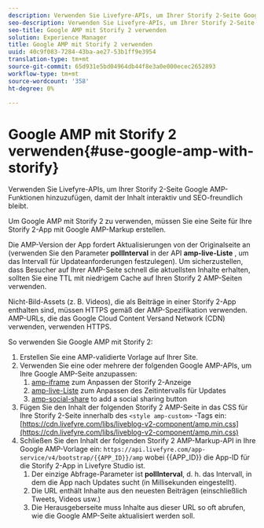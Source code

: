 ```yaml
---
description: Verwenden Sie Livefyre-APIs, um Ihrer Storify 2-Seite Google AMP-Funktionen hinzuzufügen, damit der Inhalt interaktiv und SEO-freundlich bleibt.
seo-description: Verwenden Sie Livefyre-APIs, um Ihrer Storify 2-Seite Google AMP-Funktionen hinzuzufügen, damit der Inhalt interaktiv und SEO-freundlich bleibt.
seo-title: Google AMP mit Storify 2 verwenden
solution: Experience Manager
title: Google AMP mit Storify 2 verwenden
uuid: 40c9f083-7284-43ba-ae27-53b1ff9e3954
translation-type: tm+mt
source-git-commit: 65d931e5bd04964db44f8e3a0e000ecec2652893
workflow-type: tm+mt
source-wordcount: '358'
ht-degree: 0%

---
```



# Google AMP mit Storify 2 verwenden{#use-google-amp-with-storify}

Verwenden Sie Livefyre-APIs, um Ihrer Storify 2-Seite Google AMP-Funktionen hinzuzufügen, damit der Inhalt interaktiv und SEO-freundlich bleibt.

Um Google AMP mit Storify 2 zu verwenden, müssen Sie eine Seite für Ihre Storify 2-App mit Google AMP-Markup erstellen.

Die AMP-Version der App fordert Aktualisierungen von der Originalseite an (verwenden Sie den Parameter **pollInterval** in der API **amp-live-Liste** , um das Intervall für Updateanforderungen festzulegen). Um sicherzustellen, dass Besucher auf Ihrer AMP-Seite schnell die aktuellsten Inhalte erhalten, sollten Sie eine TTL mit niedrigem Cache auf Ihren Storify 2 AMP-Seiten verwenden.

Nicht-Bild-Assets (z. B. Videos), die als Beiträge in einer Storify 2-App enthalten sind, müssen HTTPS gemäß der AMP-Spezifikation verwenden. AMP-URLs, die das Google Cloud Content Versand Network (CDN) verwenden, verwenden HTTPS.

So verwenden Sie Google AMP mit Storify 2:

1. Erstellen Sie eine AMP-validierte Vorlage auf Ihrer Site.
1. Verwenden Sie eine oder mehrere der folgenden Google AMP-APIs, um Ihre Google AMP-Seite anzupassen:
   1. [amp-iframe](https://www.ampproject.org/docs/reference/components/amp-iframe) zum Anpassen der Storify 2-Anzeige
   1. [amp-live-Liste](https://www.ampproject.org/docs/reference/components/amp-live-list) zum Anpassen des Zeitintervalls für Updates
   1. [amp-social-share](https://www.ampproject.org/docs/reference/components/amp-social-share) to add a social sharing button
1. Fügen Sie den Inhalt der folgenden Storify 2 AMP-Seite in das CSS für Ihre Storify 2-Seite innerhalb des `<style amp-custom>` -Tags ein: [https://cdn.livefyre.com/libs/liveblog-v2-component/amp.min.css](https://cdn.livefyre.com/libs/liveblog-v2-component/amp.min.css)
1. Schließen Sie den Inhalt der folgenden Storify 2 AMP-Markup-API in Ihre Google AMP-Vorlage ein: `https://api.livefyre.com/app-service/v4/bootstrap/{{APP_ID}}/amp` wobei {{APP_ID}} die App-ID für die Storify 2-App in Livefyre Studio ist.
   1. Der einzige Abfrage-Parameter ist **pollInterval**, d. h. das Intervall, in dem die App nach Updates sucht (in Millisekunden eingestellt).
   1. Die URL enthält Inhalte aus den neuesten Beiträgen (einschließlich Tweets, Videos usw.)
   1. Die Herausgeberseite muss Inhalte aus dieser URL so oft abrufen, wie die Google AMP-Seite aktualisiert werden soll.
